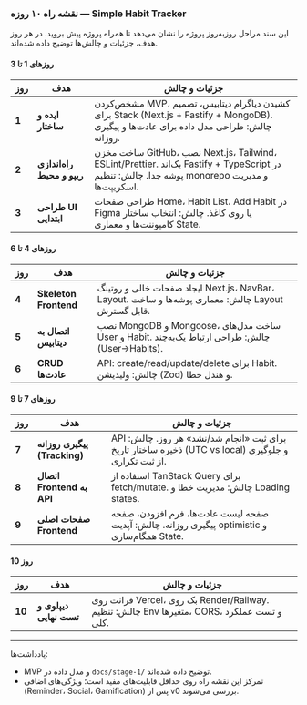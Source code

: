 ### نقشه راه ۱۰ روزه — Simple Habit Tracker

این سند مراحل روزبه‌روز پروژه را نشان می‌دهد تا همراه پروژه پیش بروید. در هر روز هدف، جزئیات و چالش‌ها توضیح داده شده‌اند.

#### روزهای 1 تا 3

| روز | هدف | جزئیات و چالش |
| --- | --- | --- |
| **1** | **ایده و ساختار** | مشخص‌کردن MVP، کشیدن دیاگرام دیتابیس، تصمیم برای Stack (Next.js + Fastify + MongoDB). چالش: طراحی مدل داده برای عادت‌ها و پیگیری روزانه. |
| **2** | **راه‌اندازی ریپو و محیط** | ساخت مخزن GitHub، نصب Next.js، Tailwind، ESLint/Prettier. بک‌اند Fastify + TypeScript در پوشه جدا. چالش: تنظیم monorepo و مدیریت اسکریپت‌ها. |
| **3** | **طراحی UI ابتدایی** | طراحی صفحات Home، Habit List، Add Habit در Figma یا روی کاغذ. چالش: انتخاب ساختار کامپوننت‌ها و معماری State. |

#### روزهای 4 تا 6

| روز | هدف | جزئیات و چالش |
| --- | --- | --- |
| **4** | **Skeleton Frontend** | ایجاد صفحات خالی و روتینگ Next.js، NavBar، Layout. چالش: معماری پوشه‌ها و ساخت Layout قابل گسترش. |
| **5** | **اتصال به دیتابیس** | نصب MongoDB و Mongoose، ساخت مدل‌های User و Habit. چالش: طراحی ارتباط یک‌به‌چند (User→Habits). |
| **6** | **CRUD عادت‌ها** | API: create/read/update/delete برای Habit. چالش: ولیدیشن (Zod) و هندل خطا. |

#### روزهای 7 تا 9

| روز | هدف | جزئیات و چالش |
| --- | --- | --- |
| **7** | **پیگیری روزانه (Tracking)** | API برای ثبت «انجام شد/نشد» هر روز. چالش: ذخیره ساختار تاریخ (UTC vs local) و جلوگیری از ثبت تکراری. |
| **8** | **اتصال Frontend به API** | استفاده از TanStack Query برای fetch/mutate. چالش: مدیریت خطا و Loading states. |
| **9** | **صفحات اصلی Frontend** | صفحه لیست عادت‌ها، فرم افزودن، صفحه پیگیری روزانه. چالش: آپدیت optimistic و همگام‌سازی State. |

#### روز 10

| روز | هدف | جزئیات و چالش |
| --- | --- | --- |
| **10** | **دیپلوی و تست نهایی** | فرانت روی Vercel، بک روی Render/Railway. چالش: تنظیم Env متغیرها، CORS، و تست عملکرد کلی. |

---

یادداشت‌ها:
- MVP و مدل داده در `docs/stage-1/` توضیح داده شده‌اند.
- تمرکز این نقشه راه روی حداقل قابلیت‌های مفید است؛ ویژگی‌های اضافی (Reminder، Social، Gamification) پس از v0 بررسی می‌شوند.

